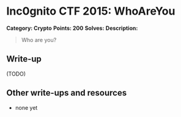 # Inc0gnito CTF 2015: WhoAreYou

**Category: Crypto** 
**Points: 200** 
**Solves:** 
**Description:**

> Who are you?


## Write-up

(TODO)

## Other write-ups and resources

* none yet
